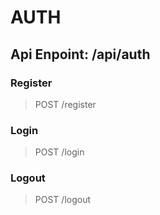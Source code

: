 # AUTH

## Api Enpoint: /api/auth

### Register

> POST /register

### Login

> POST /login

### Logout

> POST /logout
